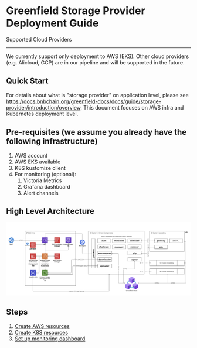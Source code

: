 Greenfield Storage Provider Deployment Guide
============================================

Supported Cloud Providers

-------------------------
We currently support only deployment to AWS (EKS). Other cloud providers (e.g. Alicloud, GCP)
are in our pipeline and will be supported in the future.

Quick Start
-----------

For details about what is "storage provider" on application level, please see
https://docs.bnbchain.org/greenfield-docs/docs/guide/storage-provider/introduction/overview. This document focuses on AWS infra
and Kubernetes deployment level.

## Pre-requisites (we assume you already have the following infrastructure)

1. AWS account
2. AWS EKS available
3. K8S kustomize client
4. For monitoring (optional):
     1. Victoria Metrics
     2. Grafana dashboard
     3. Alert channels

## High Level Architecture

![1](../../../../../static/asset/016-AWS-Infra-App-Component.png "AWS Infra and SP Components")

## Steps

1. [Create AWS resources](../infra-deployment/aws/aws-resources.md)
2. [Create K8S resources](../infra-deployment/k8s/k8s.md)
3. [Set up monitoring dashboard](../infra-deployment/grafana/grafana.md)
